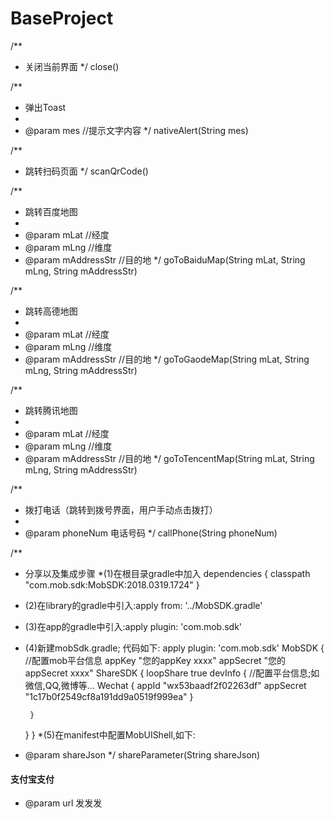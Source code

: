 # BaseProject


/**
* 关闭当前界面
*/
close()

/**
* 弹出Toast
*
* @param mes //提示文字内容
*/
nativeAlert(String mes)

/**
* 跳转扫码页面
*/
scanQrCode()

/**
* 跳转百度地图
*
* @param mLat        //经度
* @param mLng        //维度
* @param mAddressStr //目的地
*/
goToBaiduMap(String mLat, String mLng, String mAddressStr)

/**
* 跳转高德地图
*
* @param mLat        //经度
* @param mLng        //维度
* @param mAddressStr //目的地
*/
goToGaodeMap(String mLat, String mLng, String mAddressStr)

/**
* 跳转腾讯地图
*
* @param mLat        //经度
* @param mLng        //维度
* @param mAddressStr //目的地
*/
goToTencentMap(String mLat, String mLng, String mAddressStr)

/**
* 拨打电话（跳转到拨号界面，用户手动点击拨打）
*
* @param phoneNum 电话号码
*/
callPhone(String phoneNum)

/**
 * 分享以及集成步骤
 *(1)在根目录gradle中加入 dependencies {
        classpath "com.mob.sdk:MobSDK:2018.0319.1724"
    }
 * (2)在library的gradle中引入:apply from: '../MobSDK.gradle'
 * (3)在app的gradle中引入:apply plugin: 'com.mob.sdk'
 * (4)新建mobSdk.gradle;
 代码如下:
 apply plugin: 'com.mob.sdk'
 MobSDK {
 //配置mob平台信息
    appKey "您的appKey xxxx"
    appSecret "您的appSecret xxxx"
    ShareSDK {
        loopShare true
        devInfo {
        //配置平台信息;如微信,QQ,微博等...
            Wechat {
                appId "wx53baadf2f02263df"
                appSecret "1c17b0f2549cf8a191dd9a0519f999ea"
            }

        }
    }
}
*(5)在manifest中配置MobUIShell,如下:
 <activity
            android:name="com.mob.tools.MobUIShell"
            android:configChanges="keyboardHidden|orientation|screenSize"
            android:theme="@android:style/Theme.Translucent.NoTitleBar"
            android:windowSoftInputMode="stateHidden|adjustResize">
        </activity>
 * @param shareJson
 */
 shareParameter(String shareJson)

#### 支付宝支付
- @param url 发发发


